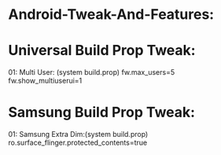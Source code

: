 # Android-Tweak-And-Features:

# Universal Build Prop Tweak:

01: Multi User: (system build.prop)
fw.max_users=5            
fw.show_multiuserui=1

# Samsung Build Prop Tweak:
01: Samsung Extra Dim:(system build.prop)
ro.surface_flinger.protected_contents=true
